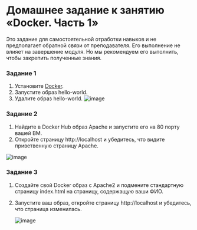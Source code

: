 # Домашнее задание к занятию «Docker. Часть 1»

Это задание для самостоятельной отработки навыков и не предполагает обратной связи от преподавателя. Его выполнение не влияет на завершение модуля. Но мы рекомендуем его выполнить, чтобы закрепить полученные знания.

### Задание 1  

1. Установите [Docker](https://www.docker.com/).
1. Запустите образ hello-world.
1. Удалите образ hello-world.
![image](https://github.com/duha2060/sdvps-homeworks/assets/80347708/eabcb1b7-b600-40ad-9b59-17cc50c83097)

### Задание 2

1. Найдите в Docker Hub образ Apache и запустите его на 80 порту вашей ВМ.
2. Откройте страницу http://localhost и убедитесь, что видите приветвенную страницу Apache.

 ![image](https://github.com/duha2060/sdvps-homeworks/assets/80347708/89ace327-aef4-4f2b-8597-41bb52911bee)


### Задание 3

1. Создайте свой Docker образ с Apache2 и подмените стандартную страницу index.html на страницу, содержащую ваши ФИО.
2. Запустите ваш образ, откройте страницу http://localhost и убедитесь, что страница изменилась.

   ![image](https://github.com/duha2060/sdvps-homeworks/assets/80347708/22b401e0-6dda-4f0a-ad5f-551c52af1328)

